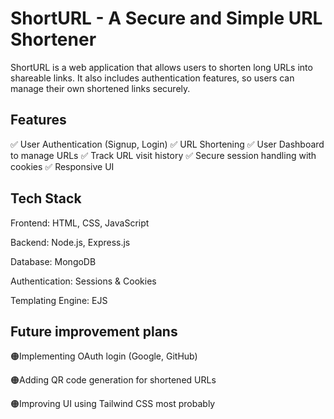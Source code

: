 # ShortURL - A Secure and Simple URL Shortener

ShortURL is a web application that allows users to shorten long URLs into shareable links. It also includes authentication features, so users can manage their own shortened links securely.

## Features
✅ User Authentication (Signup, Login)
✅ URL Shortening
✅ User Dashboard to manage URLs
✅ Track URL visit history
✅ Secure session handling with cookies
✅ Responsive UI

## Tech Stack
Frontend: HTML, CSS, JavaScript

Backend: Node.js, Express.js

Database: MongoDB

Authentication: Sessions & Cookies

Templating Engine: EJS

## Future improvement plans 
🟠Implementing OAuth login (Google, GitHub) 
 
🟠Adding QR code generation for shortened URLs
  
🟠Improving UI using Tailwind CSS most probably
